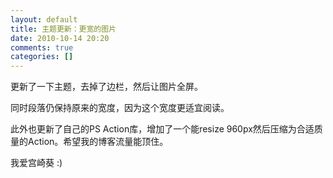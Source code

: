 ```yaml
---
layout: default
title: 主题更新：更宽的图片
date: 2010-10-14 20:20
comments: true
categories: []
---
```

更新了一下主题，去掉了边栏，然后让图片全屏。

同时段落仍保持原来的宽度，因为这个宽度更适宜阅读。

此外也更新了自己的PS Action库，增加了一个能resize 960px然后压缩为合适质量的Action。希望我的博客流量能顶住。




我爱宫崎葵 :)

<img class="aligncenter size-full wp-image-323 full" src="http://yuguo.us/files/2010/10/01-78-copy.jpg" alt="" />

<img class="aligncenter size-full wp-image-323 full" src="http://yuguo.us/files/2010/10/01-87-copy.jpg" alt=""/>

<img class="aligncenter size-full wp-image-323 full" src="http://yuguo.us/files/2010/10/01-85-copy.jpg" alt="" />
